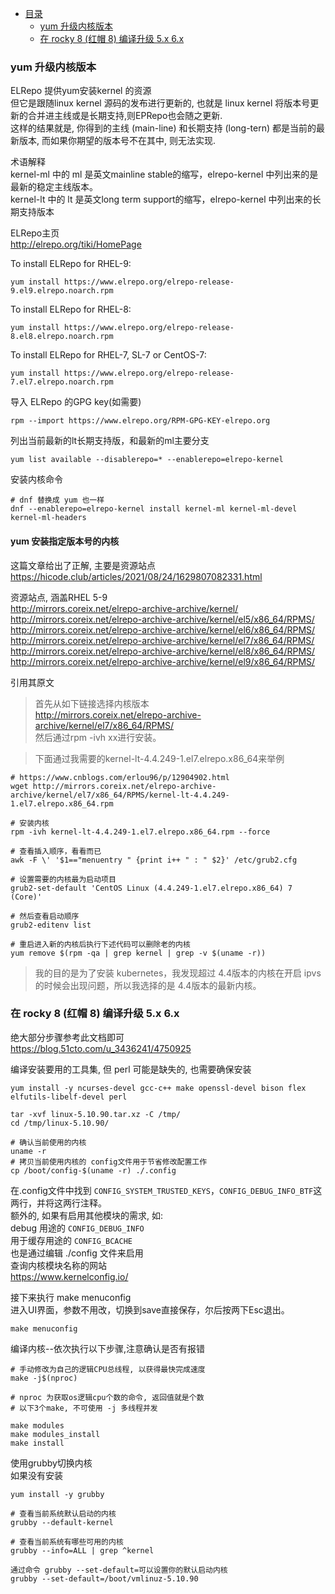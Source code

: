 * [目录](#0)
  * [yum 升级内核版本](#1)
  * [在 rocky 8 (红帽 8) 编译升级 5.x 6.x](#2)


<h3 id="1">yum 升级内核版本</h3>

ELRepo 提供yum安装kernel 的资源  
但它是跟随linux kernel 源码的发布进行更新的, 也就是 linux kernel 将版本号更新的合并进主线或是长期支持,则EPRepo也会随之更新.  
这样的结果就是, 你得到的主线 (main-line) 和长期支持 (long-tern) 都是当前的最新版本, 而如果你期望的版本号不在其中, 则无法实现.

术语解释  
kernel-ml 中的 ml 是英文mainline stable的缩写，elrepo-kernel 中列出来的是最新的稳定主线版本。  
kernel-lt 中的 lt 是英文long term support的缩写，elrepo-kernel 中列出来的长期支持版本  


ELRepo主页  
http://elrepo.org/tiki/HomePage

To install ELRepo for RHEL-9:

```
yum install https://www.elrepo.org/elrepo-release-9.el9.elrepo.noarch.rpm
```

To install ELRepo for RHEL-8:

```
yum install https://www.elrepo.org/elrepo-release-8.el8.elrepo.noarch.rpm
```

To install ELRepo for RHEL-7, SL-7 or CentOS-7:

```
yum install https://www.elrepo.org/elrepo-release-7.el7.elrepo.noarch.rpm
```

导入 ELRepo 的GPG key(如需要)
```
rpm --import https://www.elrepo.org/RPM-GPG-KEY-elrepo.org
```

列出当前最新的lt长期支持版，和最新的ml主要分支

```
yum list available --disablerepo=* --enablerepo=elrepo-kernel
```

安装内核命令

```
# dnf 替换成 yum 也一样
dnf --enablerepo=elrepo-kernel install kernel-ml kernel-ml-devel kernel-ml-headers
```


#### yum 安装指定版本号的内核

这篇文章给出了正解, 主要是资源站点  
https://hicode.club/articles/2021/08/24/1629807082331.html

资源站点, 涵盖RHEL 5-9  
http://mirrors.coreix.net/elrepo-archive-archive/kernel/  
http://mirrors.coreix.net/elrepo-archive-archive/kernel/el5/x86_64/RPMS/  
http://mirrors.coreix.net/elrepo-archive-archive/kernel/el6/x86_64/RPMS/  
http://mirrors.coreix.net/elrepo-archive-archive/kernel/el7/x86_64/RPMS/  
http://mirrors.coreix.net/elrepo-archive-archive/kernel/el8/x86_64/RPMS/  
http://mirrors.coreix.net/elrepo-archive-archive/kernel/el9/x86_64/RPMS/  

引用其原文

>首先从如下链接选择内核版本  
> http://mirrors.coreix.net/elrepo-archive-archive/kernel/el7/x86_64/RPMS/  
> 然后通过rpm -ivh xx进行安装。

>下面通过我需要的kernel-lt-4.4.249-1.el7.elrepo.x86_64来举例

```
# https://www.cnblogs.com/erlou96/p/12904902.html
wget http://mirrors.coreix.net/elrepo-archive-archive/kernel/el7/x86_64/RPMS/kernel-lt-4.4.249-1.el7.elrepo.x86_64.rpm

# 安装内核
rpm -ivh kernel-lt-4.4.249-1.el7.elrepo.x86_64.rpm --force

# 查看插入顺序，看看而已
awk -F \' '$1=="menuentry " {print i++ " : " $2}' /etc/grub2.cfg

# 设置需要的内核最为启动项目
grub2-set-default 'CentOS Linux (4.4.249-1.el7.elrepo.x86_64) 7 (Core)'

# 然后查看启动顺序
grub2-editenv list

# 重启进入新的内核后执行下述代码可以删除老的内核
yum remove $(rpm -qa | grep kernel | grep -v $(uname -r))
```

>我的目的是为了安装 kubernetes，我发现超过 4.4版本的内核在开启 ipvs 的时候会出现问题，所以我选择的是 4.4版本的最新内核。

<h3 id="2">在 rocky 8 (红帽 8) 编译升级 5.x 6.x</h3>

绝大部分步骤参考此文档即可  
https://blog.51cto.com/u_3436241/4750925  

编译安装要用的工具集, 但 perl 可能是缺失的, 也需要确保安装

```
yum install -y ncurses-devel gcc-c++ make openssl-devel bison flex elfutils-libelf-devel perl
```

```
tar -xvf linux-5.10.90.tar.xz -C /tmp/
cd /tmp/linux-5.10.90/

# 确认当前使用的内核
uname -r
# 拷贝当前使用内核的 config文件用于节省修改配置工作
cp /boot/config-$(uname -r) ./.config
```

在.config文件中找到 ```CONFIG_SYSTEM_TRUSTED_KEYS```，```CONFIG_DEBUG_INFO_BTF```这两行，并将这两行注释。  
额外的, 如果有启用其他模块的需求, 如:  
debug 用途的 ```CONFIG_DEBUG_INFO```  
用于缓存用途的 ```CONFIG_BCACHE```  
也是通过编辑 ./config 文件来启用  
查询内核模块名称的网站  
https://www.kernelconfig.io/

接下来执行 make menuconfig  
进入UI界面，参数不用改，切换到save直接保存，尔后按两下Esc退出。  

```
make menuconfig
```

编译内核--依次执行以下步骤,注意确认是否有报错  

```
# 手动修改为自己的逻辑CPU总线程, 以获得最快完成速度
make -j$(nproc)

# nproc 为获取os逻辑cpu个数的命令, 返回值就是个数
# 以下3个make, 不可使用 -j 多线程并发

make modules
make modules_install
make install
```

使用grubby切换内核  
如果没有安装  

```
yum install -y grubby
```

```
# 查看当前系统默认启动的内核
grubby --default-kernel

# 查看当前系统有哪些可用的内核
grubby --info=ALL | grep ^kernel

通过命令 grubby --set-default=可以设置你的默认启动内核
grubby --set-default=/boot/vmlinuz-5.10.90
```
